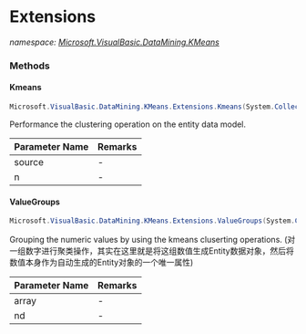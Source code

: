 ﻿# Extensions
_namespace: [Microsoft.VisualBasic.DataMining.KMeans](./index.md)_





### Methods

#### Kmeans
```csharp
Microsoft.VisualBasic.DataMining.KMeans.Extensions.Kmeans(System.Collections.Generic.IEnumerable{Microsoft.VisualBasic.DataMining.KMeans.EntityLDM},System.Int32,System.Boolean,System.Boolean)
```
Performance the clustering operation on the entity data model.

|Parameter Name|Remarks|
|--------------|-------|
|source|-|
|n|-|


#### ValueGroups
```csharp
Microsoft.VisualBasic.DataMining.KMeans.Extensions.ValueGroups(System.Collections.Generic.IEnumerable{System.Double},System.Int32)
```
Grouping the numeric values by using the kmeans cluserting operations.
 (对一组数字进行聚类操作，其实在这里就是将这组数值生成Entity数据对象，然后将数值本身作为自动生成的Entity对象的一个唯一属性)

|Parameter Name|Remarks|
|--------------|-------|
|array|-|
|nd|-|



